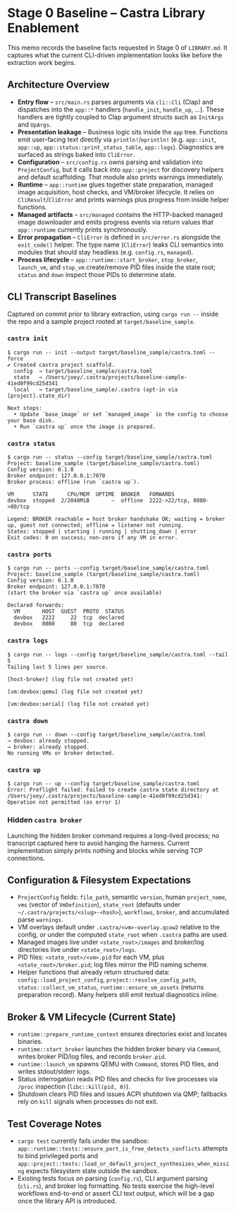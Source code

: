 # Stage 0 Baseline – Castra Library Enablement

This memo records the baseline facts requested in Stage 0 of `LIBRARY.md`. It captures what the current CLI-driven implementation looks like before the extraction work begins.

## Architecture Overview

- **Entry flow** – `src/main.rs` parses arguments via `cli::Cli` (Clap) and dispatches into the `app::*` handlers (`handle_init`, `handle_up`, …). These handlers are tightly coupled to Clap argument structs such as `InitArgs` and `UpArgs`.
- **Presentation leakage** – Business logic sits inside the `app` tree. Functions emit user-facing text directly via `println!`/`eprintln!` (e.g. `app::init`, `app::up`, `app::status::print_status_table`, `app::logs`). Diagnostics are surfaced as strings baked into `CliError`.
- **Configuration** – `src/config.rs` owns parsing and validation into `ProjectConfig`, but it calls back into `app::project` for discovery helpers and default scaffolding. That module also prints warnings immediately.
- **Runtime** – `app::runtime` glues together state preparation, managed image acquisition, host checks, and VM/broker lifecycle. It relies on `CliResult`/`CliError` and prints warnings plus progress from inside helper functions.
- **Managed artifacts** – `src/managed` contains the HTTP-backed managed image downloader and emits progress events via return values that `app::runtime` currently prints synchronously.
- **Error propagation** – `CliError` is defined in `src/error.rs` alongside the `exit_code()` helper. The type name (`CliError`) leaks CLI semantics into modules that should stay headless (e.g. `config.rs`, `managed`).
- **Process lifecycle** – `app::runtime::start_broker`, `stop_broker`, `launch_vm`, and `stop_vm` create/remove PID files inside the state root; `status` and `down` inspect those PIDs to determine state.

## CLI Transcript Baselines

Captured on commit prior to library extraction, using `cargo run --` inside the repo and a sample project rooted at `target/baseline_sample`.

### `castra init`

````text
$ cargo run -- init --output target/baseline_sample/castra.toml --force
✔ Created castra project scaffold.
  config  → target/baseline_sample/castra.toml
  state   → /Users/joey/.castra/projects/baseline-sample-41ed0f99cd25d341
  local   → target/baseline_sample/.castra (opt-in via [project].state_dir)

Next steps:
  • Update `base_image` or set `managed_image` in the config to choose your base disk.
  • Run `castra up` once the image is prepared.
````

### `castra status`

````text
$ cargo run -- status --config target/baseline_sample/castra.toml
Project: baseline_sample (target/baseline_sample/castra.toml)
Config version: 0.1.0
Broker endpoint: 127.0.0.1:7070
Broker process: offline (run `castra up`).

VM      STATE      CPU/MEM  UPTIME  BROKER   FORWARDS
devbox  stopped  2/2048MiB       —  offline  2222->22/tcp, 8080->80/tcp

Legend: BROKER reachable = host broker handshake OK; waiting = broker up, guest not connected; offline = listener not running.
States: stopped | starting | running | shutting_down | error
Exit codes: 0 on success; non-zero if any VM in error.
````

### `castra ports`

````text
$ cargo run -- ports --config target/baseline_sample/castra.toml
Project: baseline_sample (target/baseline_sample/castra.toml)
Config version: 0.1.0
Broker endpoint: 127.0.0.1:7070
(start the broker via `castra up` once available)

Declared forwards:
  VM       HOST  GUEST  PROTO  STATUS
  devbox   2222     22  tcp  declared
  devbox   8080     80  tcp  declared
````

### `castra logs`

````text
$ cargo run -- logs --config target/baseline_sample/castra.toml --tail 5
Tailing last 5 lines per source.

[host-broker] (log file not created yet)

[vm:devbox:qemu] (log file not created yet)

[vm:devbox:serial] (log file not created yet)
````

### `castra down`

````text
$ cargo run -- down --config target/baseline_sample/castra.toml
→ devbox: already stopped.
→ broker: already stopped.
No running VMs or broker detected.
````

### `castra up`

````text
$ cargo run -- up --config target/baseline_sample/castra.toml
Error: Preflight failed: Failed to create castra state directory at /Users/joey/.castra/projects/baseline-sample-41ed0f99cd25d341: Operation not permitted (os error 1)
````

### Hidden `castra broker`

Launching the hidden broker command requires a long-lived process; no transcript captured here to avoid hanging the harness. Current implementation simply prints nothing and blocks while serving TCP connections.

## Configuration & Filesystem Expectations

- `ProjectConfig` fields: `file_path`, semantic `version`, human `project_name`, `vms` (vector of `VmDefinition`), `state_root` (defaults under `~/.castra/projects/<slug>-<hash>`), `workflows`, `broker`, and accumulated parse `warnings`.
- VM overlays default under `.castra/<vm>-overlay.qcow2` relative to the config, or under the computed `state_root` when `.castra` paths are used.
- Managed images live under `<state_root>/images` and broker/log directories live under `<state_root>/logs`.
- PID files: `<state_root>/<vm>.pid` for each VM, plus `<state_root>/broker.pid`; log files mirror the PID naming scheme.
- Helper functions that already return structured data: `config::load_project_config`, `project::resolve_config_path`, `status::collect_vm_status`, `runtime::ensure_vm_assets` (returns preparation record). Many helpers still emit textual diagnostics inline.

## Broker & VM Lifecycle (Current State)

- `runtime::prepare_runtime_context` ensures directories exist and locates binaries.
- `runtime::start_broker` launches the hidden broker binary via `Command`, writes broker PID/log files, and records `broker.pid`.
- `runtime::launch_vm` spawns QEMU with `Command`, stores PID files, and writes stdout/stderr logs.
- Status interrogation reads PID files and checks for live processes via `/proc` inspection (`libc::kill(pid, 0)`).
- Shutdown clears PID files and issues ACPI shutdown via QMP; fallbacks rely on `kill` signals when processes do not exit.

## Test Coverage Notes

- `cargo test` currently fails under the sandbox: `app::runtime::tests::ensure_port_is_free_detects_conflicts` attempts to bind privileged ports and `app::project::tests::load_or_default_project_synthesizes_when_missing` expects filesystem state outside the sandbox.
- Existing tests focus on parsing (`config.rs`), CLI argument parsing (`cli.rs`), and broker log formatting. No tests exercise the high-level workflows end-to-end or assert CLI text output, which will be a gap once the library API is introduced.


